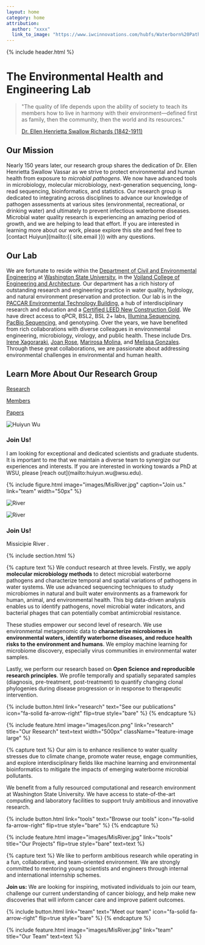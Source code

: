 ```yaml
---
layout: home
category: home
attribution:
  author: "xxxx"
  link_to_image: "https://www.iwcinnovations.com/hubfs/Waterborn%20Pathogen%201.jpg"
---
```


{% include header.html %}

# The Environmental Health and Engineering Lab

> "The quality of life depends upon the ability of society to teach its members how to live in harmony with their environment—defined first as family, then the community, then the world and its resources."
>
> [Dr. Ellen Henrietta Swallow Richards (1842-1911)](https://en.wikipedia.org/wiki/Ellen_Swallow_Richards)

## Our Mission

Nearly 150 years later, our research group shares the dedication of Dr. Ellen Henrietta Swallow Vassar as we strive to protect environmental and human health from exposure to *microbial pathogens*. We now have advanced tools in microbiology, molecular microbiology, next-generation sequencing, long-read sequencing, bioinformatics, and statistics. Our research group is dedicated to integrating across disciplines to advance our knowledge of pathogen assessments at various sites (environmental, recreational, or drinking water) and ultimately to prevent infectious waterborne diseases. Microbial water quality research is experiencing an amazing period of growth, and we are helping to lead that effort. If you are interested in learning more about our work, please explore this site and feel free to [contact Huiyun](mailto:{{ site.email }}) with any questions.

## Our Lab

We are fortunate to reside within the [Department of Civil and Environmental Engineering](https://ce.wsu.edu/) at [Washington State University](http://www.wsu.edu), in the [Voiland College of Engineering and Architecture](https://vcea.wsu.edu/). Our department has a rich history of outstanding research and engineering practice in water quality, hydrology, and natural environment preservation and protection. Our lab is in the [PACCAR Environmental Technology Building](https://cplinc.com/work/projects/paccar-environmental-technology-building/), a hub of interdisciplinary research and education and a [Certified LEED New Construction Gold](https://lmnarchitects.com/project/paccar-environmental-technology-building-washington-state-university). We have direct access to qPCR, BSL2, BSL 2+ labs, [Illumina Sequencing](https://labs.wsu.edu/genomicscore/), [PacBio Sequencing](https://lbb.wsu.edu/), and genotyping. Over the years, we have benefited from rich collaborations with diverse colleagues in environmental engineering, microbiology, virology, and public health. These include Drs. [Irene Xagoraraki](https://www.egr.msu.edu/~xagorara/), [Joan Rose](https://rosejo.msu.domains/), [Marirosa Molina](https://www.researchgate.net/profile/Marirosa-Molina), and [Melissa Gonzales](https://sph.tulane.edu/enhs/melissa-gonzales). Through these great collaborations, we are passionate about addressing environmental challenges in environmental and human health.

## Learn More About Our Research Group

[Research](science)

[Members](members)

[Papers](papers)

<div class="blurb">
	<div class="container-fluid">
		<div class="row vcenter">
			<div class="col-md-4">
				<img class="img-responsive" src="images/HWu.jpg" alt="Huiyun Wu"/>
			</div>
			<div class="col-md-8">
				<h3>Join Us!</h3>
				<p>I am looking for exceptional and dedicated scientists and graduate students. It is important to me that we maintain a diverse team to synergize our experiences and interests. If you are interested in working towards a PhD at WSU, please [reach out](mailto:huiyun.wu@wsu.edu).</p>
			</div>
		</div>
	</div>
</div>

{%
  include figure.html
  image="images/MisRiver.jpg"
  caption="Join us."
  link="team"
  width="50px"
%}

![River](images/Picture1.jpg)


<div class="blurb">
	<div class="container-fluid">
		<div class="row vcenter">
			<div class="col-md-4">
				<img class="img-responsive" src="images/Picture1.jpg" alt="River"/>
			</div>
			<div class="col-md-8">
				<h3>Join Us!</h3>
				<p>Missicipie River .</p>
			</div>
		</div>
	</div>
</div>

{% include section.html %}

{% capture text %}
We conduct research at three levels. Firstly, we apply **molecular microbiology methods** to detect microbial waterborne pathogens and characterize temporal and spatial variations of pathogens in water systems. We use advanced sequencing techniques to study microbiomes in natural and built water environments as a framework for human, animal, and environmental health. This big data-driven analysis enables us to identify pathogens, novel microbial water indicators, and bacterial phages that can potentially combat antimicrobial resistance.

These studies empower our second level of research. We use environmental metagenomic data to **characterize microbiomes in environmental waters, identify waterborne diseases, and reduce health risks to the environment and humans**. We employ machine learning for microbiome discovery, especially virus communities in environmental water samples.

Lastly, we perform our research based on **Open Science and reproducible research principles**. We profile temporally and spatially separated samples (diagnosis, pre-treatment, post-treatment) to quantify changing clonal phylogenies during disease progression or in response to therapeutic intervention.

{%
  include button.html
  link="research"
  text="See our publications"
  icon="fa-solid fa-arrow-right"
  flip=true
  style="bare"
%}
{% endcapture %}

{%
  include feature.html
  image="images/icon.png"
  link="research"
  title="Our Research"
  text=text
  width="500px"
  className="feature-image large"
%}

{% capture text %}
Our aim is to enhance resilience to water quality stresses due to climate change, promote water reuse, engage communities, and explore interdisciplinary fields like machine learning and environmental bioinformatics to mitigate the impacts of emerging waterborne microbial pollutants.

We benefit from a fully resourced computational and research environment at Washington State University. We have access to state-of-the-art computing and laboratory facilities to support truly ambitious and innovative research.

{%
  include button.html
  link="tools"
  text="Browse our tools"
  icon="fa-solid fa-arrow-right"
  flip=true
  style="bare"
%}
{% endcapture %}

{%
  include feature.html
  image="images/MisRiver.jpg"
  link="tools"
  title="Our Projects"
  flip=true
  style="bare"
  text=text
%}

{% capture text %}
We like to perform ambitious research while operating in a fun, collaborative, and team-oriented environment. We are strongly committed to mentoring young scientists and engineers through internal and international internship schemes.

**Join us:** We are looking for inspiring, motivated individuals to join our team, challenge our current understanding of cancer biology, and help make new discoveries that will inform cancer care and improve patient outcomes.

{%
  include button.html
  link="team"
  text="Meet our team"
  icon="fa-solid fa-arrow-right"
  flip=true
  style="bare"
%}
{% endcapture %}

{%
  include feature.html
  image="images/MisRiver.jpg"
  link="team"
  title="Our Team"
  text=text
%}
